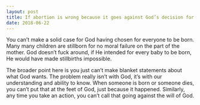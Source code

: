 ```yaml
---
layout: post
title: If abortion is wrong because it goes against God’s decision for one to be born, then why is seeking chemotherapy or other treatments to stop God’s decision to take a life not considered controversial or wrong?
date: 2018-06-22
---
```


<p>You can’t make a solid case for God having chosen for everyone to be born. Many many children are stillborn for no moral failure on the part of the mother. God doesn’t fuck around, if He intended for every baby to be born, He would have made stillbirths impossible.</p><p>The broader point here is you just can’t make blanket statements about what God wants. The problem really isn’t with God, it’s with our understanding and ability to know. When someone is born or someone dies, you can’t put that at the feet of God, just because it happened. Similarly, any time you take an action, you can’t call that going against the will of God.</p>
